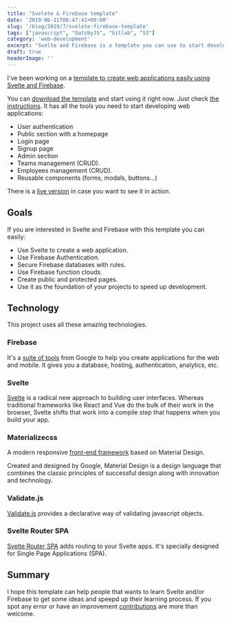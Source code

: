 ```yaml
---
title: "Svelete & Firebase template"
date: '2019-06-11T08:47:41+00:00'
slug: '/blog/2019/7/svelete-firebase-template'
tags: ["javascript", "GatsbyJS", "Gitlab", "S3"]
category: 'web-development'
excerpt: "Svelte and Firebase is a template you can use to start developing fast, secure and modern web applications in no time. User management, firestore rules, cloud functions, routing... All the tools you need ready to be used."
draft: true
headerImage: ''
---
```


I've been working on a [template to create web applications easily using Svelte and Firebase](https://svelte-firebase-template.web.app/).

You can [download the template](https://github.com/jorgegorka/svelte-firebase) and start using it right now. Just check [the instructions](https://github.com/jorgegorka/svelte-firebase/blob/master/README.md). It has all the tools you need to start developing web applications:

- User authentication
- Public section with a homepage
- Login page
- Signup page
- Admin section
- Teams management (CRUD).
- Employees management (CRUD).
- Reusable components (forms, modals, buttons...)

There is a [live version](https://svelte-firebase-template.web.app/) in case you want to see it in action.

## Goals

If you are interested in Svelte and Firebase with this template you can easily:

- Use Svelte to create a web application.
- Use Firebase Authentication.
- Secure Firebase databases with rules.
- Use Firebase function clouds.
- Create public and protected pages.
- Use it as the foundation of your projects to speed up development.

## Technology

This project uses all these amazing technologies.

### Firebase

It's a [suite of tools](https://firebase.google.com) from Google to help you create applications for the web and mobile. It gives you a database, hosting, authentication, analytics, etc.

### Svelte

[Svelte](https://svelte.dev) is a radical new approach to building user interfaces. Whereas traditional frameworks like React and Vue do the bulk of their work in the browser, Svelte shifts that work into a compile step that happens when you build your app.

### Materializecss

A modern responsive [front-end framework](https://materializecss.com/) based on Material Design.

Created and designed by Google, Material Design is a design language that combines the classic principles of successful design along with innovation and technology.

### Validate.js

[Validate.js](https://validatejs.org/) provides a declarative way of validating javascript objects.

### Svelte Router SPA

[Svelte Router SPA](https://github.com/jorgegorka/svelte-router) adds routing to your Svelte apps. It's specially designed for Single Page Applications (SPA).

## Summary

I hope this template can help people that wants to learn Svelte and/or Firebase to get some ideas and speepd up their learning process. If you spot any error or have an improvement [contributions](https://github.com/jorgegorka/svelte-firebase/pulls) are more than welcome.

